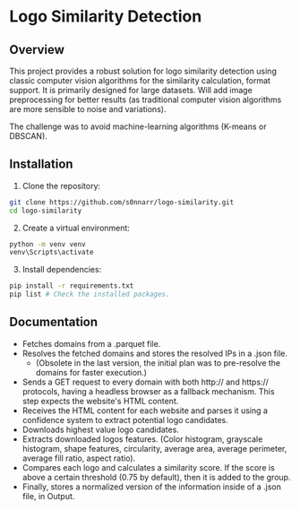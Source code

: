 # Logo Similarity Detection 

## Overview

This project provides a robust solution for logo similarity detection using classic computer vision algorithms for the similarity calculation, format support. It is primarily designed for large datasets. Will add image preprocessing for better results (as traditional computer vision algorithms are more sensible to noise and variations). 

The challenge was to avoid machine-learning algorithms (K-means or DBSCAN).

## Installation

1. Clone the repository:
```bash
git clone https://github.com/s0nnarr/logo-similarity.git
cd logo-similarity
```

2. Create a virtual environment:
```bash
python -m venv venv
venv\Scripts\activate
```
3. Install dependencies:
```bash
pip install -r requirements.txt
pip list # Check the installed packages.
```

## Documentation

- Fetches domains from a .parquet file.
- Resolves the fetched domains and stores the resolved IPs in a .json file.
    - (Obsolete in the last version, the initial plan was to pre-resolve the domains for faster execution.)
- Sends a GET request to every domain with both http:// and https:// protocols, having a headless browser as a fallback mechanism. This step expects the website's HTML content.
- Receives the HTML content for each website and parses it using a confidence system to extract potential logo candidates.
- Downloads highest value logo candidates.
- Extracts downloaded logos features. (Color histogram, grayscale histogram, shape features, circularity, average area, average perimeter, average fill ratio, aspect ratio).
- Compares each logo and calculates a similarity score. If the score is above a certain threshold (0.75 by default), then it is added to the group.
- Finally, stores a normalized version of the information inside of a .json file, in Output.


